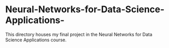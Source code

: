 # Neural-Networks-for-Data-Science-Applications-
This directory houses my final project in the Neural Networks for Data Science Applications course.

